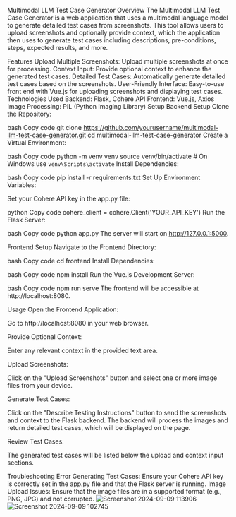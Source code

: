 Multimodal LLM Test Case Generator
Overview
The Multimodal LLM Test Case Generator is a web application that uses a multimodal language model to generate detailed test cases from screenshots. This tool allows users to upload screenshots and optionally provide context, which the application then uses to generate test cases including descriptions, pre-conditions, steps, expected results, and more.

Features
Upload Multiple Screenshots: Upload multiple screenshots at once for processing.
Context Input: Provide optional context to enhance the generated test cases.
Detailed Test Cases: Automatically generate detailed test cases based on the screenshots.
User-Friendly Interface: Easy-to-use front end with Vue.js for uploading screenshots and displaying test cases.
Technologies Used
Backend: Flask, Cohere API
Frontend: Vue.js, Axios
Image Processing: PIL (Python Imaging Library)
Setup
Backend Setup
Clone the Repository:

bash
Copy code
git clone https://github.com/yourusername/multimodal-llm-test-case-generator.git
cd multimodal-llm-test-case-generator
Create a Virtual Environment:

bash
Copy code
python -m venv venv
source venv/bin/activate  # On Windows use `venv\Scripts\activate`
Install Dependencies:

bash
Copy code
pip install -r requirements.txt
Set Up Environment Variables:

Set your Cohere API key in the app.py file:

python
Copy code
cohere_client = cohere.Client('YOUR_API_KEY')
Run the Flask Server:

bash
Copy code
python app.py
The server will start on http://127.0.0.1:5000.

Frontend Setup
Navigate to the Frontend Directory:

bash
Copy code
cd frontend
Install Dependencies:

bash
Copy code
npm install
Run the Vue.js Development Server:

bash
Copy code
npm run serve
The frontend will be accessible at http://localhost:8080.

Usage
Open the Frontend Application:

Go to http://localhost:8080 in your web browser.

Provide Optional Context:

Enter any relevant context in the provided text area.

Upload Screenshots:

Click on the "Upload Screenshots" button and select one or more image files from your device.

Generate Test Cases:

Click on the "Describe Testing Instructions" button to send the screenshots and context to the Flask backend. The backend will process the images and return detailed test cases, which will be displayed on the page.

Review Test Cases:

The generated test cases will be listed below the upload and context input sections.

Troubleshooting
Error Generating Test Cases: Ensure your Cohere API key is correctly set in the app.py file and that the Flask server is running.
Image Upload Issues: Ensure that the image files are in a supported format (e.g., PNG, JPG) and not corrupted.
![Screenshot 2024-09-09 113906](https://github.com/user-attachments/assets/28411303-9fe5-44d8-b82b-3020c3c8e928)
![Screenshot 2024-09-09 102745](https://github.com/user-attachments/assets/ab598786-482d-411b-9837-01c8633c1511)

